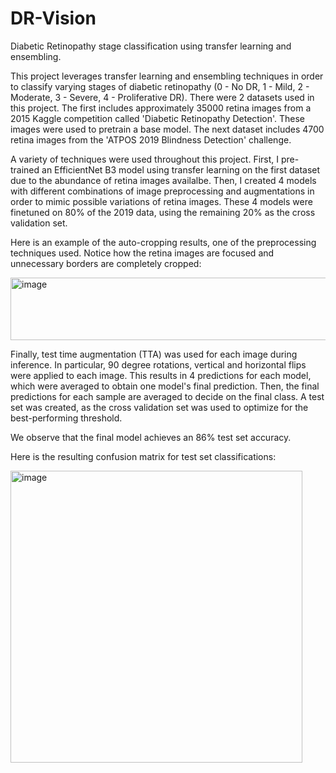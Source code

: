 # DR-Vision
Diabetic Retinopathy stage classification using transfer learning and ensembling.

This project leverages transfer learning and ensembling techniques in order to classify varying stages of diabetic retinopathy (0 - No DR, 1 - Mild, 2 - Moderate, 3 - Severe, 4 - Proliferative DR). There were 2 datasets used in this project. The first includes approximately 35000 retina images from a 2015 Kaggle competition called 'Diabetic Retinopathy Detection'. These images were used to pretrain a base model. The next dataset includes 4700 retina images from the 'ATPOS 2019 Blindness Detection' challenge.

A variety of techniques were used throughout this project. First, I pre-trained an EfficientNet B3 model using transfer learning on the first dataset due to the abundance of retina images availalbe. Then, I created 4 models with different combinations of image preprocessing and augmentations in order to mimic possible variations of retina images. These 4 models were finetuned on 80% of the 2019 data, using the remaining 20% as the cross validation set.

Here is an example of the auto-cropping results, one of the preprocessing techniques used. Notice how the retina images are focused and unnecessary borders are completely cropped:

<img width="800" height="100" alt="image" src="https://github.com/Ari1029/DR-Vision/assets/45503218/e0466e32-1f5b-4fd3-87b4-cddf7a127e2b">

Finally, test time augmentation (TTA) was used for each image during inference. In particular, 90 degree rotations, vertical and horizontal flips were applied to each image. This results in 4 predictions for each model, which were averaged to obtain one model's final prediction. Then, the final predictions for each sample are averaged to decide on the final class. A test set was created, as the cross validation set was used to optimize for the best-performing threshold.

We observe that the final model achieves an 86% test set accuracy.

Here is the resulting confusion matrix for test set classifications:

<img width="467" alt="image" src="https://github.com/Ari1029/DR-Vision/assets/45503218/03a98814-3efa-40bd-841f-a16831a9157e">
